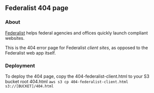 ## Federalist 404 page

### About

[Federalist](https://github.com/18F/federalist) helps federal agencies and offices quickly launch compliant websites.

This is the 404 error page for Federalist *client sites*, as opposed to the Federalist web app itself.

### Deployment

To deploy the 404 page, copy the 404-federalist-client.html to your S3 bucket root 404.html
```aws s3 cp 404-federalist-client.html s3://[BUCKET]/404.html```
